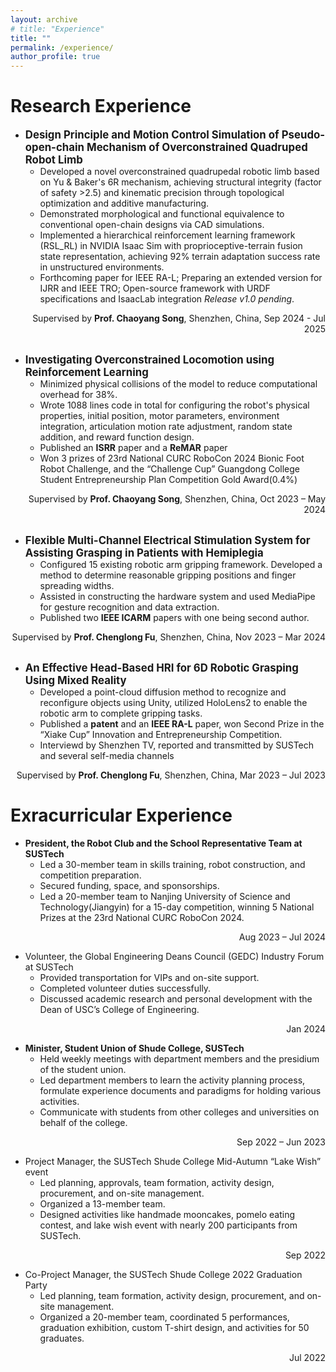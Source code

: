 ```yaml
---
layout: archive
# title: "Experience"
title: ""
permalink: /experience/
author_profile: true
---
```



Research Experience
======
* <big>**Design Principle and Motion Control Simulation of Pseudo-open-chain Mechanism of Overconstrained Quadruped Robot Limb**</big>
    - Developed a novel overconstrained quadrupedal robotic limb based on Yu & Baker's 6R mechanism, achieving structural integrity (factor of safety >2.5) and kinematic precision through topological optimization and additive manufacturing.
    - Demonstrated morphological and functional equivalence to conventional open-chain designs via CAD simulations.
    - Implemented a hierarchical reinforcement learning framework (RSL_RL) in NVIDIA Isaac Sim with proprioceptive-terrain fusion state representation, achieving 92% terrain adaptation success rate in unstructured environments.
    - Forthcoming paper for IEEE RA-L; Preparing an extended version for IJRR and IEEE TRO; Open-source framework with URDF specifications and IsaacLab integration *Release v1.0 pending*.
<div style="text-align: right;">Supervised by <b>Prof. Chaoyang Song</b>, Shenzhen, China, Sep 2024 - Jul 2025</div>
            
<br>  

* <big>**Investigating Overconstrained Locomotion using Reinforcement Learning**</big>
    -	Minimized physical collisions of the model to reduce computational overhead for 38%.
    -	Wrote 1088 lines code in total for configuring the robot's physical properties, initial position, motor parameters, environment integration, articulation motion rate adjustment, random state addition, and reward function design.
    -	Published an **ISRR** paper and a **ReMAR** paper
    -	Won 3 prizes of 23rd National CURC RoboCon 2024 Bionic Foot Robot Challenge, and the “Challenge Cup” Guangdong College Student Entrepreneurship Plan Competition Gold Award(0.4%)
<div style="text-align: right;">Supervised by <b>Prof. Chaoyang Song</b>, Shenzhen, China, Oct 2023 – May 2024</div>  

<br> 

* <big>**Flexible Multi-Channel Electrical Stimulation System for Assisting Grasping in Patients with Hemiplegia**</big>   
    -	Configured 15 existing robotic arm gripping framework. Developed a method to determine reasonable gripping positions and finger spreading widths. 
    -	Assisted in constructing the hardware system and used MediaPipe for gesture recognition and data extraction.
    -	Published two **IEEE ICARM** papers with one being second author.
<div style="text-align: right;">Supervised by <b>Prof. Chenglong Fu</b>, Shenzhen, China, Nov 2023 – Mar 2024</div>

<br> 

* <big>**An Effective Head-Based HRI for 6D Robotic Grasping Using Mixed Reality**</big>   
    -	Developed a point-cloud diffusion method to recognize and reconfigure objects using Unity, utilized HoloLens2 to enable the robotic arm to complete gripping tasks. 
    -	Published a **patent** and an **IEEE RA-L** paper, won Second Prize in the “Xiake Cup” Innovation and Entrepreneurship Competition.
    - Interviewd by Shenzhen TV, reported and transmitted by SUSTech and several self-media channels
<div style="text-align: right;">Supervised by <b>Prof. Chenglong Fu</b>, Shenzhen, China, Mar 2023 – Jul 2023</div>	


Exracurricular Experience
======
*	**President, the Robot Club and the School Representative Team at SUSTech**      	         
    - Led a 30-member team in skills training, robot construction, and competition preparation.
    - Secured funding, space, and sponsorships.
    - Led a 20-member team to Nanjing University of Science and Technology(Jiangyin) for a 15-day competition, winning 5 National Prizes at the 23rd National CURC RoboCon 2024.
<div style="text-align: right;">Aug 2023 – Jul 2024</div>

*	Volunteer, the Global Engineering Deans Council (GEDC) Industry Forum at SUSTech        	  	  
    - Provided transportation for VIPs and on-site support.
    - Completed volunteer duties successfully.
    - Discussed academic research and personal development with the Dean of USC’s College of Engineering.
<div style="text-align: right;">Jan 2024</div>	

*	**Minister, Student Union of Shude College, SUSTech**      							 
    - Held weekly meetings with department members and the presidium of the student union. 
    - Led department members to learn the activity planning process, formulate experience documents and paradigms for holding various activities.
    - Communicate with students from other colleges and universities on behalf of the college.
<div style="text-align: right;">Sep 2022 – Jun 2023</div> 

*	Project Manager, the SUSTech Shude College Mid-Autumn “Lake Wish” event     		  
    - Led planning, approvals, team formation, activity design, procurement, and on-site management.
    - Organized a 13-member team.
    - Designed activities like handmade mooncakes, pomelo eating contest, and lake wish event with nearly 200 participants from SUSTech.
 <div style="text-align: right;">Sep 2022</div>	

*	Co-Project Manager, the SUSTech Shude College 2022 Graduation Party     				  
    - Led planning, team formation, activity design, procurement, and on-site management.
    - Organized a 20-member team, coordinated 5 performances, graduation exhibition, custom T-shirt design, and activities for 50 graduates.
<div style="text-align: right;">Jul 2022</div>




